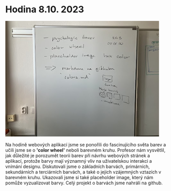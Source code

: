 # Hodina 8.10. 2023

![alt text](wa_img.jpg "Fotka z hodiny 8.10.2023")

Na hodině webových aplikací jsme se ponořili do fascinujícího světa barev a učili jsme se o **'color wheel'** neboli barevném kruhu. Profesor nám vysvětlil, jak důležité je porozumět teorii barev při návrhu webových stránek a aplikací, protože barvy mají významný vliv na uživatelskou interakci a vnímání designu. Diskutovali jsme o základních barvách, primárních, sekundárních a terciárních barvách, a také o jejich vzájemných vztazích v barevném kruhu. Ukazovali jsme si také placeholder image, který nám pomůže vyzualizovat barvy. Celý projekt o barvách jsme nahráli na github.